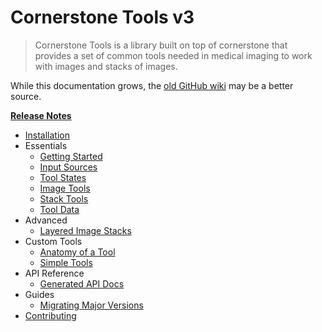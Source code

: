 # Cornerstone Tools v3

> Cornerstone Tools is a library built on top of cornerstone that provides a set of common tools needed in medical imaging to work with images and stacks of images.

While this documentation grows, the [old GitHub wiki](https://github.com/cornerstonejs/cornerstoneTools/wiki) may be a better source.

**[Release Notes](https://github.com/cornerstonejs/cornerstoneTools/releases)**

- [Installation](installation.md)
- Essentials
  - [Getting Started](essentials/getting-started.md)
  - [Input Sources](essentials/input-sources.md)
  - [Tool States](essentials/tool-states.md)
  - [Image Tools](essentials/image-tools.md)
  - [Stack Tools](essentials/stack-tools.md)
  - [Tool Data](essentials/tool-data.md)
- Advanced
  - [Layered Image Stacks](advanced/layered-image-stacks.md)
- Custom Tools
  - [Anatomy of a Tool](custom-tools/anatomy-of-a-tool.md)
  - [Simple Tools](custom-tools/simple-tools.md)
- API Reference
  - [Generated API Docs](api.md)
- Guides
  - [Migrating Major Versions](guides/migrating-major-versions.md)
- [Contributing](contributing.md)

